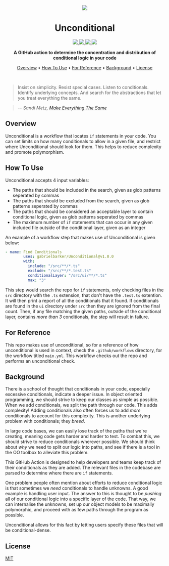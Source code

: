 <div align="center">

<img src="https://github.com/gabrielbarker/Unconditional/blob/master/img/unconditional.logo.png"/>

<h1>Unconditional</h1>
  <a href="https://travis-ci.com/github/gabrielbarker/Unconditional">
    <img src="https://travis-ci.com/gabrielbarker/Unconditional.svg?branch=master"/>
  </a>
  <a href="https://codecov.io/gh/gabrielbarker/Unconditional">
    <img src="https://codecov.io/gh/gabrielbarker/Unconditional/branch/master/graph/badge.svg" />
  </a>
  <a href="https://dev.to/devteam/announcing-the-github-actions-hackathon-on-dev-3ljn">
    <img src="https://img.shields.io/badge/Hackathon-GitHub%20Actions-blueviolet" />
  </a>
  <a href="https://opensource.org/licenses/MIT">
    <img src="https://img.shields.io/badge/license-MIT-blue.svg" />
  </a>

<b>A GitHub action to determine the concentration and distribution of conditional logic in your code</b>

<a href="#overview">Overview</a> •
<a href="#how-to-use">How To Use</a> •
<a href="#for-reference">For Reference</a> •
<a href="#background">Background</a> •
<a href="#license">License</a>

</div>
<br>

> Insist on simplicity. Resist special cases. Listen to conditionals. Identify underlying concepts. And search for the abstractions that let you treat everything the same.

> -- _Sandi Metz, [Make Everything The Same](https://sandimetz.com/blog/2016/6/9/make-everything-the-same)_

## Overview

Unconditional is a workflow that locates `if` statements in your code. You can set limits on how many conditionals to allow in a given file, and restrict where Unconditional should look for them. This helps to reduce complexity and promote polymorphism.

## How To Use

Unconditional accepts 4 input variables:

- The paths that should be included in the search, given as glob patterns seperated by commas
- The paths that should be excluded from the search, given as glob patterns seperated by commas
- The paths that should be considered an acceptable layer to contain conditional logic, given as glob patterns seperated by commas
- The maximum number of `if` statements that can occur in any given included file outside of the conditional layer, given as an integer

An example of a workflow step that makes use of Unconditional is given below:

```yaml
- name: Find Conditionals
        uses: gabrielbarker/Unconditional@v1.0.0
        with:
          include: "/src/**/*.ts"
          exclude: "/src/**/*.test.ts"
          conditionalLayer: "/src/ui/**/*.ts"
          max: "3"
```

This step would search the repo for `if` statements, only checking files in the `src` directory with the `.ts` extension, that don't have the `.test.ts` extention. It will then print a report of all the conditionals that it found. If conditionals are found in the `ui` directory under `src` then they are ignored from the final count. Then, if any file matching the given paths, outside of the conditional layer, contains _more than 3_ conditionals, the step will result in failure.

## For Reference

This repo makes use of unconditional, so for a reference of how unconditional is used in context, check the `.github/workflows` directory, for the workflow titled `main.yml`. This workflow checks out the repo and performs an unconditional check.

## Background

There is a school of thought that conditionals in your code, especially excessive conditionals, indicate a deeper issue. In object oriented programming, we should strive to keep our classes as simple as possible. When we add conditionals, we split the path through our code. This adds complexity! Adding conditionals also often forces us to add _more_ conditionals to account for this complexity. This is another underlying problem with conditionals; they _breed_.

In large code bases, we can easily lose track of the paths that we're creating, meaning code gets harder and harder to test. To combat this, we should strive to reduce conditionals wherever possible. We should think about _why_ we need to split our logic into paths, and see if there is a tool in the OO toolbox to alleviate this problem.

This GitHub Action is designed to help developers and teams keep track of their conditionals as they are added. The relevant files in the codebase are parsed to determine where there are `if` statements.

One problem people often mention about efforts to reduce conditional logic is that sometimes we _need_ conditionals to handle unknowns. A good example is handling user input. The answer to this is thought to be _pushing_ all of our conditional logic into a specific layer of the code. That way, we can internalise the unknowns, set up our object models to be maximally polymorphic, and proceed with as few paths through the program as possible.

Unconditional allows for this fact by letting users specify these files that will be conditional-dense.

## License

[MIT](https://github.com/gabrielbarker/Unconditional/blob/master/LICENSE)
